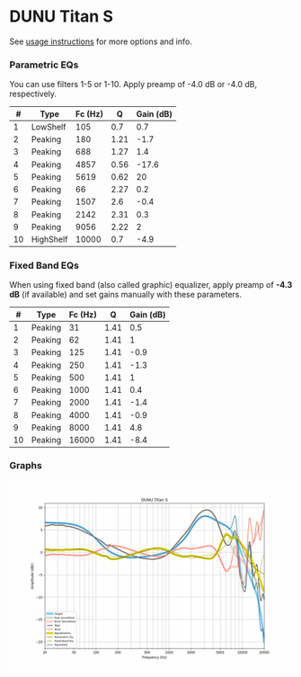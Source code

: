 # DUNU Titan S
See [usage instructions](https://github.com/jaakkopasanen/AutoEq#usage) for more options and info.

### Parametric EQs
You can use filters 1-5 or 1-10. Apply preamp of -4.0 dB or -4.0 dB, respectively.

|   # | Type      |   Fc (Hz) |    Q |   Gain (dB) |
|-----|-----------|-----------|------|-------------|
|   1 | LowShelf  |       105 | 0.7  |         0.7 |
|   2 | Peaking   |       180 | 1.21 |        -1.7 |
|   3 | Peaking   |       688 | 1.27 |         1.4 |
|   4 | Peaking   |      4857 | 0.56 |       -17.6 |
|   5 | Peaking   |      5619 | 0.62 |        20   |
|   6 | Peaking   |        66 | 2.27 |         0.2 |
|   7 | Peaking   |      1507 | 2.6  |        -0.4 |
|   8 | Peaking   |      2142 | 2.31 |         0.3 |
|   9 | Peaking   |      9056 | 2.22 |         2   |
|  10 | HighShelf |     10000 | 0.7  |        -4.9 |

### Fixed Band EQs
When using fixed band (also called graphic) equalizer, apply preamp of **-4.3 dB** (if available) and set gains manually with these parameters.

|   # | Type    |   Fc (Hz) |    Q |   Gain (dB) |
|-----|---------|-----------|------|-------------|
|   1 | Peaking |        31 | 1.41 |         0.5 |
|   2 | Peaking |        62 | 1.41 |         1   |
|   3 | Peaking |       125 | 1.41 |        -0.9 |
|   4 | Peaking |       250 | 1.41 |        -1.3 |
|   5 | Peaking |       500 | 1.41 |         1   |
|   6 | Peaking |      1000 | 1.41 |         0.4 |
|   7 | Peaking |      2000 | 1.41 |        -1.4 |
|   8 | Peaking |      4000 | 1.41 |        -0.9 |
|   9 | Peaking |      8000 | 1.41 |         4.8 |
|  10 | Peaking |     16000 | 1.41 |        -8.4 |

### Graphs
![](./DUNU%20Titan%20S.png)
